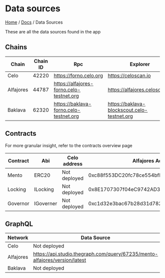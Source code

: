 # Data sources

[Home](../README.md) / [Docs](../index.md) / Data Sources

These are all the data sources found in the app

## Chains

| Chain | Chain ID | Rpc | Explorer | Api url |
| --- | --- | --- | --- | --- |
| Celo | 42220 | https://forno.celo.org | https://celoscan.io | https://api.celoscan.io/api |
| Alfajores | 44787 | https://alfajores-forno.celo-testnet.org | https://alfajores.celoscan.io | https://api-alfajores.celoscan.io/api | 
| Baklava | 62320 | https://baklava-forno.celo-testnet.org | https://baklava-blockscout.celo-testnet.org

## Contracts

For more granular insight, refer to the contracts overview page

| Contract | Abi | Celo address | Alfajores Address | Baklava Address |
| --- | --- | --- | --- | --- |
| Mento | ERC20 |  Not deployed | 0xc88f553DC20fc78ce554bfF97C2F4a4E5BDB0134 | Not deployed |
| Locking | ILocking | Not deployed | 0x8E1707307f04eC9742AD3d8e6D88AE5F506F83cA | Not deployed |
| Governor | IGoverner | Not deployed | 0xc1d32e3bac67b28d31d7828c8ff160e44c37be1c | Not deployed |

## GraphQL

| Network | Data Source |
| --- | --- | 
| Celo | Not deployed |
| Alfajores | https://api.studio.thegraph.com/query/67235/mento-alfajores/version/latest |
| Baklava | Not deployed |
